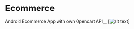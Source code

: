 # Ecommerce
Android Ecommerce App with own Opencart API__
[![alt text](https://raw.githubusercontent.com/sukowidodo/Ecommerce/master/thumb.png)]
